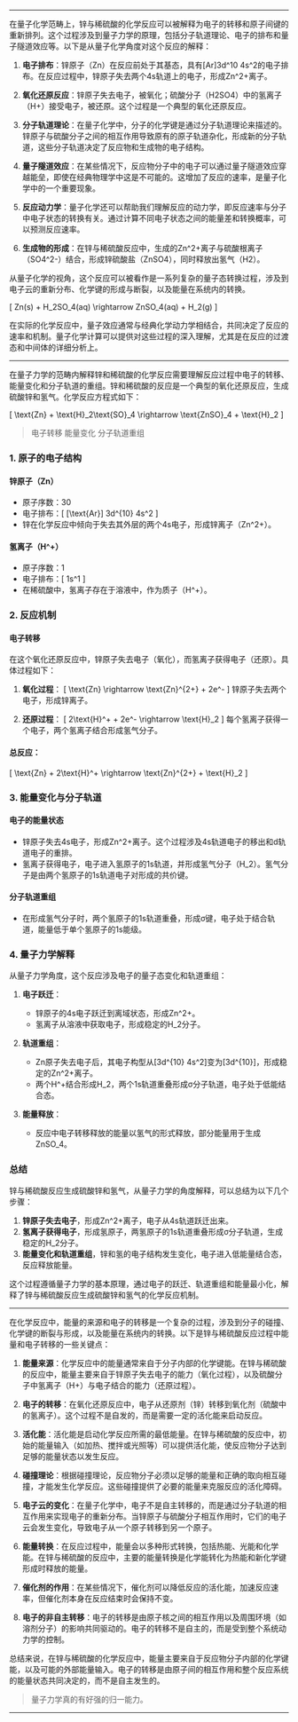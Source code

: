 
---

在量子化学范畴上，锌与稀硫酸的化学反应可以被解释为电子的转移和原子间键的重新排列。这个过程涉及到量子力学的原理，包括分子轨道理论、电子的排布和量子隧道效应等。以下是从量子化学角度对这个反应的解释：

1. **电子排布**：锌原子（Zn）在反应前处于其基态，具有[Ar]3d^10 4s^2的电子排布。在反应过程中，锌原子失去两个4s轨道上的电子，形成Zn^2+离子。

2. **氧化还原反应**：锌原子失去电子，被氧化；硫酸分子（H2SO4）中的氢离子（H+）接受电子，被还原。这个过程是一个典型的氧化还原反应。

3. **分子轨道理论**：在量子化学中，分子的化学键是通过分子轨道理论来描述的。锌原子与硫酸分子之间的相互作用导致原有的原子轨道杂化，形成新的分子轨道，这些分子轨道决定了反应物和生成物的电子结构。

4. **量子隧道效应**：在某些情况下，反应物分子中的电子可以通过量子隧道效应穿越能垒，即使在经典物理学中这是不可能的。这增加了反应的速率，是量子化学中的一个重要现象。

5. **反应动力学**：量子化学还可以帮助我们理解反应的动力学，即反应速率与分子中电子状态的转换有关。通过计算不同电子状态之间的能量差和转换概率，可以预测反应速率。

6. **生成物的形成**：在锌与稀硫酸反应中，生成的Zn^2+离子与硫酸根离子（SO4^2-）结合，形成锌硫酸盐（ZnSO4），同时释放出氢气（H2）。

从量子化学的视角，这个反应可以被看作是一系列复杂的量子态转换过程，涉及到电子云的重新分布、化学键的形成与断裂，以及能量在系统内的转换。

\[ Zn(s) + H_2SO_4(aq) \rightarrow ZnSO_4(aq) + H_2(g) \]

在实际的化学反应中，量子效应通常与经典化学动力学相结合，共同决定了反应的速率和机制。量子化学计算可以提供对这些过程的深入理解，尤其是在反应的过渡态和中间体的详细分析上。

---

在量子力学的范畴内解释锌和稀硫酸的化学反应需要理解反应过程中电子的转移、能量变化和分子轨道的重组。锌和稀硫酸的反应是一个典型的氧化还原反应，生成硫酸锌和氢气。化学反应方程式如下：

\[ \text{Zn} + \text{H}_2\text{SO}_4 \rightarrow \text{ZnSO}_4 + \text{H}_2 \]

> 电子转移
> 能量变化
> 分子轨道重组

### 1. 原子的电子结构

#### 锌原子（Zn）
- 原子序数：30
- 电子排布：\[ [\text{Ar}] 3d^{10} 4s^2 \]
- 锌在化学反应中倾向于失去其外层的两个4s电子，形成锌离子（Zn^2+）。

#### 氢离子（H^+）
- 原子序数：1
- 电子排布：\[ 1s^1 \]
- 在稀硫酸中，氢离子存在于溶液中，作为质子（H^+）。

### 2. 反应机制

#### 电子转移

在这个氧化还原反应中，锌原子失去电子（氧化），而氢离子获得电子（还原）。具体过程如下：

1. **氧化过程**：
   \[ \text{Zn} \rightarrow \text{Zn}^{2+} + 2e^- \]
   锌原子失去两个电子，形成锌离子。

2. **还原过程**：
   \[ 2\text{H}^+ + 2e^- \rightarrow \text{H}_2 \]
   每个氢离子获得一个电子，两个氢离子结合形成氢气分子。

#### 总反应：
\[ \text{Zn} + 2\text{H}^+ \rightarrow \text{Zn}^{2+} + \text{H}_2 \]

### 3. 能量变化与分子轨道

#### 电子的能量状态
- 锌原子失去4s电子，形成Zn^2+离子。这个过程涉及4s轨道电子的移出和d轨道电子的重排。
- 氢离子获得电子，电子进入氢原子的1s轨道，并形成氢气分子（H_2）。氢气分子是由两个氢原子的1s轨道电子对形成的共价键。

#### 分子轨道重组
- 在形成氢气分子时，两个氢原子的1s轨道重叠，形成σ键，电子处于结合轨道，能量低于单个氢原子的1s能级。

### 4. 量子力学解释

从量子力学角度，这个反应涉及电子的量子态变化和轨道重组：

1. **电子跃迁**：
   - 锌原子的4s电子跃迁到离域状态，形成Zn^2+。
   - 氢离子从溶液中获取电子，形成稳定的H_2分子。

2. **轨道重组**：
   - Zn原子失去电子后，其电子构型从\[3d^{10} 4s^2\]变为\[3d^{10}\]，形成稳定的Zn^2+离子。
   - 两个H^+结合形成H_2，两个1s轨道重叠形成σ分子轨道，电子处于低能结合态。

3. **能量释放**：
   - 反应中电子转移释放的能量以氢气的形式释放，部分能量用于生成ZnSO_4。

### 总结

锌与稀硫酸反应生成硫酸锌和氢气，从量子力学的角度解释，可以总结为以下几个步骤：

1. **锌原子失去电子**，形成Zn^2+离子，电子从4s轨道跃迁出来。
2. **氢离子获得电子**，形成氢原子，两氢原子的1s轨道重叠形成σ分子轨道，生成稳定的H_2分子。
3. **能量变化和轨道重组**，锌和氢的电子结构发生变化，电子进入低能量结合态，反应释放能量。

这个过程遵循量子力学的基本原理，通过电子的跃迁、轨道重组和能量最小化，解释了锌与稀硫酸反应生成硫酸锌和氢气的化学反应机制。

---

在化学反应中，能量的来源和电子的转移是一个复杂的过程，涉及到分子的碰撞、化学键的断裂与形成，以及能量在系统内的转换。以下是锌与稀硫酸反应过程中能量和电子转移的一些关键点：

1. **能量来源**：化学反应中的能量通常来自于分子内部的化学键能。在锌与稀硫酸的反应中，能量主要来自于锌原子失去电子的能力（氧化过程），以及硫酸分子中氢离子（H+）与电子结合的能力（还原过程）。

2. **电子的转移**：在氧化还原反应中，电子从还原剂（锌）转移到氧化剂（硫酸中的氢离子）。这个过程不是自发的，而是需要一定的活化能来启动反应。

3. **活化能**：活化能是启动化学反应所需的最低能量。在锌与稀硫酸的反应中，初始的能量输入（如加热、搅拌或光照等）可以提供活化能，使反应物分子达到足够的能量状态以发生反应。

4. **碰撞理论**：根据碰撞理论，反应物分子必须以足够的能量和正确的取向相互碰撞，才能发生化学反应。这些碰撞提供了必要的能量来克服反应的活化障碍。

5. **电子云的变化**：在量子化学中，电子不是自主转移的，而是通过分子轨道的相互作用来实现电子的重新分布。当锌原子与硫酸分子相互作用时，它们的电子云会发生变化，导致电子从一个原子转移到另一个原子。

6. **能量转换**：在反应过程中，能量会以多种形式转换，包括热能、光能和化学能。在锌与稀硫酸的反应中，主要的能量转换是化学能转化为热能和新化学键形成时释放的能量。

7. **催化剂的作用**：在某些情况下，催化剂可以降低反应的活化能，加速反应速率，但催化剂本身在反应结束时会保持不变。

8. **电子的非自主转移**：电子的转移是由原子核之间的相互作用以及周围环境（如溶剂分子）的影响共同驱动的。电子的转移不是自主的，而是受到整个系统动力学的控制。

总结来说，在锌与稀硫酸的化学反应中，能量主要来自于反应物分子内部的化学键能，以及可能的外部能量输入。电子的转移是由原子间的相互作用和整个反应系统的能量状态共同决定的，而不是自主发生的。

> 量子力学真的有好强的归一能力。

---


